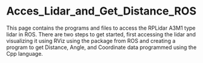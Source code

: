 # Acces_Lidar_and_Get_Distance_ROS
This page contains the programs and files to access the RPLidar A3M1 type lidar in ROS. There are two steps to get started, first accessing the lidar and visualizing it using RViz using the package from ROS and creating a program to get Distance, Angle, and Coordinate data programmed using the Cpp language.
